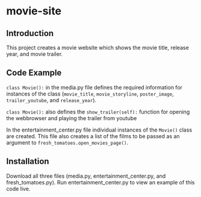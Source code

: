 # movie-site

## Introduction
This project creates a movie website which shows the movie title, release year, and movie trailer.

## Code Example
`class Movie():` in the media.py file defines the required information for instances of the class (`movie_title`, `movie_storyline`, `poster_image`, `trailer_youtube`, and `release_year`).

`class Movie():` also defines the `show_trailer(self):` function for opening the webbrowser and playing the trailer from youtube

In the entertainment_center.py file individual instances of the `Movie()` class are created. This file also creates a list of the films to be passed as an argument to `fresh_tomatoes.open_movies_page()`.

## Installation
Download all three files (media.py, entertainment_center.py, and fresh_tomatoes.py). Run entertainment_center.py to view an example of this code live.
